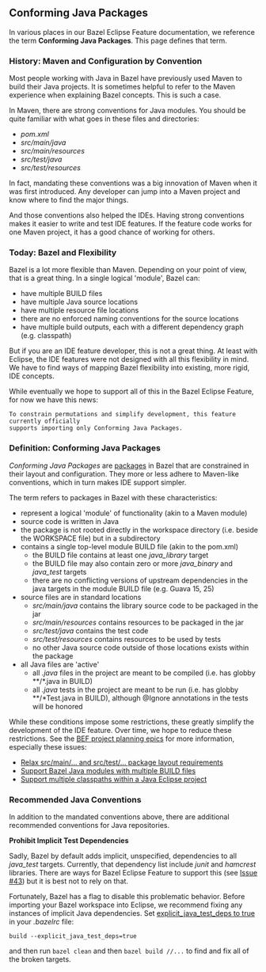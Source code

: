 ## Conforming Java Packages

In various places in our Bazel Eclipse Feature documentation, we reference the term **Conforming Java Packages**.
This page defines that term.

### History: Maven and Configuration by Convention

Most people working with Java in Bazel have previously used Maven to build their Java projects.
It is sometimes helpful to refer to the Maven experience when explaining Bazel concepts.
This is such a case.

In Maven, there are strong conventions for Java modules.
You should be quite familiar with what goes in these files and directories:

- *pom.xml*
- *src/main/java*
- *src/main/resources*
- *src/test/java*
- *src/test/resources*

In fact, mandating these conventions was a big innovation of Maven when it was first introduced.
Any developer can jump into a Maven project and know where to find the major things.

And those conventions also helped the IDEs.
Having strong conventions makes it easier to write and test IDE features.
If the feature code works for one Maven project, it has a good chance of working for others.

### Today: Bazel and Flexibility

Bazel is a lot more flexible than Maven.
Depending on your point of view, that is a great thing.
In a single logical 'module', Bazel can:

- have multiple BUILD files
- have multiple Java source locations
- have multiple resource file locations
- there are no enforced naming conventions for the source locations
- have multiple build outputs, each with a different dependency graph (e.g. classpath)

But if you are an IDE feature developer, this is not a great thing.
At least with Eclipse, the IDE features were not designed with all this flexibility in mind.
We have to find ways of mapping Bazel flexibility into existing, more rigid, IDE concepts.

While eventually we hope to support all of this in the Bazel Eclipse Feature, for now we have this news:

```
To constrain permutations and simplify development, this feature currently officially
supports importing only Conforming Java Packages.
```

### Definition: Conforming Java Packages

*Conforming Java Packages* are [packages](https://docs.bazel.build/versions/master/build-ref.html#packages) in Bazel
  that are constrained in their layout and configuration.
They more or less adhere to Maven-like conventions, which in turn makes IDE support simpler.

The term refers to packages in Bazel with these characteristics:

- represent a logical 'module' of functionality (akin to a Maven module)
- source code is written in Java
- the package is not rooted directly in the workspace directory (i.e. beside the WORKSPACE file) but in a subdirectory
- contains a single top-level module BUILD file (akin to the pom.xml)
  - the BUILD file contains at least one *java_library* target
  - the BUILD file may also contain zero or more *java_binary* and *java_test* targets
  - there are no conflicting versions of upstream dependencies in the java targets in the module BUILD file (e.g. Guava 15, 25)
- source files are in standard locations
  - *src/main/java* contains the library source code to be packaged in the jar
  - *src/main/resources* contains resources to be packaged in the jar
  - *src/test/java* contains the test code
  - *src/test/resources* contains resources to be used by tests
  - no other Java source code outside of those locations exists within the package
- all Java files are 'active'
  - all *.java* files in the project are meant to be compiled (i.e. has globby \*\*/\*.java in BUILD)
  - all *.java* tests in the project are meant to be run (i.e. has globby \*\*/\*Test.java in BUILD), although @Ignore annotations in the tests will be honored

While these conditions impose some restrictions, these greatly simplify the development of the IDE feature.
Over time, we hope to reduce these restrictions.
See the [BEF project planning epics](https://github.com/salesforce/bazel-eclipse/projects) for more information, especially these issues:

- [Relax src/main/... and src/test/... package layout requirements](https://github.com/salesforce/bazel-eclipse/issues/8)
- [Support Bazel Java modules with multiple BUILD files](https://github.com/salesforce/bazel-eclipse/issues/24)
- [Support multiple classpaths within a Java Eclipse project](https://github.com/salesforce/bazel-eclipse/issues/23)

### Recommended Java Conventions

In addition to the mandated conventions above, there are additional recommended conventions for Java repositories.

**Prohibit Implicit Test Dependencies**

Sadly, Bazel by default adds implicit, unspecified, dependencies to all *java_test* targets.
Currently, that dependency list include *junit* and *hamcrest* libraries.
There are ways for Bazel Eclipse Feature to support this (see [Issue #43](https://github.com/salesforce/bazel-eclipse/issues/43)) but it is best not to rely on that.

Fortunately, Bazel has a flag to disable this problematic behavior.
Before importing your Bazel workspace into Eclipse, we recommend fixing any instances of implicit Java dependencies.
Set [explicit_java_test_deps to true](https://docs.bazel.build/versions/master/command-line-reference.html#flag--explicit_java_test_deps) in your *.bazelrc* file:

```
build --explicit_java_test_deps=true
```

and then run ```bazel clean``` and then ```bazel build //...``` to find and fix all of the broken targets.
